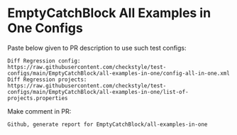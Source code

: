 # EmptyCatchBlock All Examples in One Configs
Paste below given to PR description to use such test configs:
```
Diff Regression config: https://raw.githubusercontent.com/checkstyle/test-configs/main/EmptyCatchBlock/all-examples-in-one/config-all-in-one.xml
Diff Regression projects: https://raw.githubusercontent.com/checkstyle/test-configs/main/EmptyCatchBlock/all-examples-in-one/list-of-projects.properties
```
Make comment in PR:
```
Github, generate report for EmptyCatchBlock/all-examples-in-one
```
